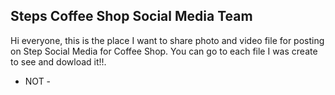 ## Steps Coffee Shop Social Media Team

Hi everyone, this is the place I want to share photo and video file for posting on Step Social Media for Coffee Shop.
You can go to each file I was create to see and dowload it!!.

- NOT -

